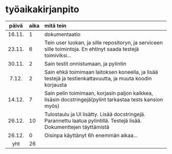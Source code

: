 # työaikakirjanpito

| päivä | aika | mitä tein  |
| :----:|:-----| :-----|
| 16.11.| 1    | dokumentaatio|
| 23.11.| 6    | Tein user luokan, ja sille repositoryn, ja serviceen sille toimintoja. En ehtinyt saada testejä toimiviksi... |
| 30.11.| 2    | Sain testit onnistumaan, ja pylintin |
| 7.12.| 2    | Sain ehkä toimimaan laitoksen koneella, ja lisää testejä ja testienkattavuutta, ja muuta koodin korjausta |
| 14.12.| 7    | Sain pelin toimimaan, korjasin paljon kaikkea, lisäsin docstringejä(pylint tarkastaa tests kansion myös) |
| 26.12.| 10    | Tulostaulu ja UI lisätty. Lisää docstringejä. Parannettu laatua pylintillä. Testejä lisää. Dokumenttejen täyttämistä |
| 26.12.| 0    | Oisinpa käyttänyt 6h enemmän aikaa... |
| yht   | 26    |
